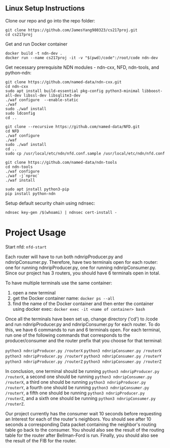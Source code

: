 ## Linux Setup Instructions

Clone our repo and go into the repo folder:
```
git clone https://github.com/JamesYang980323/cs217proj.git
cd cs217proj
```

Get and run Docker container
```
docker build -t ndn-dev .
docker run --name cs217proj -it -v "$(pwd)/code":/root/code ndn-dev
```

Get necessary prerequisite NDN modules - ndn-cxx, NFD, ndn-tools, and python-ndn:
```
git clone https://github.com/named-data/ndn-cxx.git
cd ndn-cxx
sudo apt install build-essential pkg-config python3-minimal libboost-all-dev libssl-dev libsqlite3-dev
./waf configure  --enable-static
./waf
sudo ./waf install
sudo ldconfig
cd ..

git clone --recursive https://github.com/named-data/NFD.git
cd NFD
./waf configure
./waf
sudo ./waf install
cd ..
sudo cp /usr/local/etc/ndn/nfd.conf.sample /usr/local/etc/ndn/nfd.conf

git clone https://github.com/named-data/ndn-tools
cd ndn-tools
./waf configure 
./waf -j`nproc`
./waf install

sudo apt install python3-pip
pip install python-ndn
```
Setup default security chain using ndnsec:
```
ndnsec key-gen /$(whoami) | ndnsec cert-install -
```

# Project Usage
Start nfd:
```nfd-start```

Each router will have to run both ndnripProducer.py and ndnripConsumer.py.
Therefore, have two terminals open for each router: one for running ndnripProducer.py, one for running ndnripConsumer.py.
Since our project has 3 routers, you should have 6 terminals open in total.

To have multiple terminals use the same container: 
1) open a new terminal
2) get the Docker container name: 
```docker ps --all```
3) find the name of the Docker container and then enter the container using docker exec:
```docker exec -it <name of container> bash```

Once all the terminals have been set up, change directory ('cd') to /code and run ndnripProducer.py and ndnripConsumer.py for each router.
To do this, we have 6 commands to run and 6 terminals open. 
For each terminal, run one of the following commands that corresponds to the producer/consumer and the router prefix that you choose for that terminal:

```python3 ndnripProducer.py /routerX```
```python3 ndnripConsumer.py /routerX```
```python3 ndnripProducer.py /routerY```
```python3 ndnripConsumer.py /routerY```
```python3 ndnripProducer.py /routerZ```
```python3 ndnripConsumer.py /routerZ```

In conclusion, one terminal should be running ```python3 ndnripProducer.py /routerX```, 
a second one should be running ```python3 ndnripConsumer.py /routerX```,
a third one should be running ```python3 ndnripProducer.py /routerY```,
a fourth one should be running ```python3 ndnripConsumer.py /routerY```,
a fifth one should be running ```python3 ndnripProducer.py /routerZ```,
and a sixth one should be running ```python3 ndnripConsumer.py /routerZ```.

Our project currently has the consumer wait 10 seconds before requesting an Interest for each of the router's neighbors.
You should see after 10 seconds a corresponding Data packet containing the neighbor's routing table go back to the consumer.
You should also see the result of the routing table for the router after Bellman-Ford is run.
Finally, you should also see the result of the FIB for the router.
